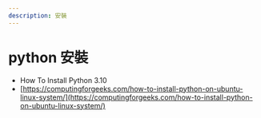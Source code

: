 ```yaml
---
description: 安裝
---
```


# python 安裝

* How To Install Python 3.10
* [https://computingforgeeks.com/how-to-install-python-on-ubuntu-linux-system/](https://computingforgeeks.com/how-to-install-python-on-ubuntu-linux-system/)
